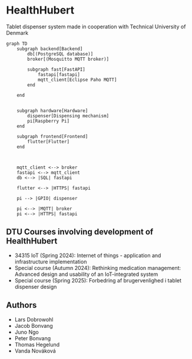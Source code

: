 # HealthHubert
Tablet dispenser system made in cooperation with Technical University of Denmark

```mermaid
graph TD
    subgraph backend[Backend]
        db[(PostgreSQL database)]
        broker[(Mosquitto MQTT broker)]

        subgraph fast[FastAPI]
            fastapi[fastapi]
            mqtt_client[Eclipse Paho MQTT]
        end

    end


    subgraph hardware[Hardware]
        dispenser[Dispensing mechanism]
        pi[Raspberry Pi]
    end

    subgraph frontend[Frontend]
        flutter[Flutter]
    end

    

    mqtt_client <--> broker
    fastapi <--> mqtt_client
    db <--> |SQL| fastapi

    flutter <--> |HTTPS| fastapi

    pi --> |GPIO| dispenser
    
    pi <--> |MQTT| broker
    pi <--> |HTTPS| fastapi
```

## DTU Courses involving development of HealthHubert
- 34315 IoT (Spring 2024):         Internet of things - application and infrastructure implementation
- Special course (Autumn 2024):    Rethinking medication management: Advanced design and usability of an IoT-integrated system 
- Special course (Spring 2025):    Forbedring af brugervenlighed i tablet dispenser design

## Authors
- Lars Dobrowohl
- Jacob Bonvang
- Juno Ngo
- Peter Bonvang
- Thomas Hegelund
- Vanda Nováková
